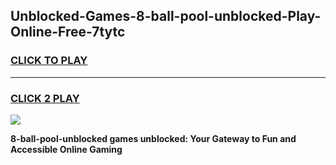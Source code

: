 
## Unblocked-Games-8-ball-pool-unblocked-Play-Online-Free-7tytc
<h3>
<a href="https://premium76.site?title=8-ball-pool-unblocked&ref=26A">CLICK TO PLAY</a></h3>
<hr>

<h3>
<a href="https://premium76.site?title=8-ball-pool-unblocked&ref=26A">CLICK 2 PLAY</a>
  
</h3>

<a href="https://premium76.site?title=8-ball-pool-unblocked&ref=26A"><img src="https://clearcache.store/games.png"></a>


**8-ball-pool-unblocked games unblocked: Your Gateway to Fun and Accessible Online Gaming**
